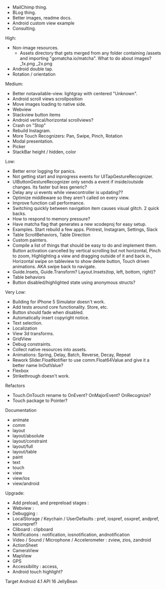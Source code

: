 * MailChimp thing.
* BLog thing.
* Better images, readme docs.
* Android custom view example
* Consulting.

High:
* Non-image resources.
    * Assets directory that gets merged from any folder containing /assets and importing "gomatcha.io/matcha". What to do about images? _1x.png _2x.png
* Android double tap.
* Rotation / orientation

Medium:
* Better notavailable-view. lightgray with centered "Unknown".
* Android scroll views scrollposition
* Move images loading to native side.
* Webview
* Stackview button items
* Android vertical/horizontal scrollviews?
* Crash on "Stop"
* Rebuild Instagram.
* More Touch Recognizers: Pan, Swipe, Pinch, Rotation
* Modal presentation.
* Picker
* StackBar height / hidden, color

Low:
* Better error logging for panics.
* Not getting start and inprogress events for UITapGestureRecognizer.
* UIButtonGestureRecognizer only sends a event if inside/outside changes. Its faster but less generic?
* Delay any ui events while viewcontroller is updating??
* Optimize middleware so they aren't called on every view.
* Improve function call performance.
* Switching quickly between navigation item causes visual glitch. 2 quick backs.
* How to respond to memory pressure?
* Have matcha flag that generates a new xcodeproj for easy setup.
* Examples. Start rebuild a few apps. Pintrest, Instagram, Settings, Slack
* Table ScrollBehaviors, Table Direction
* Custom painters.
* Compile a list of things that should be easy to do and implement them. Button activation cancelled by vertical scrolling but not horizontal, Pinch to zoom, Highlighting a view and dragging outside of it and back in., Horizontal swipe on tableview to show delete button, Touch driven animations. AKA swipe back to navigate.
* Guide.Insets, Guide.Transform? Layout.Insets(top, left, bottom, right)?
* Table behaviors
* Button disabled/highlighted state using anonymous structs?

Very Low:
* Building for iPhone 5 Simulator doesn't work.
* Add tests around core functionality. Store, etc.
* Button should fade when disabled.
* Automatically insert copyright notice.
* Text selection.
* Localization
* View 3d transforms.
* GridView
* Debug constraints.
* Collect native resources into assets.
* Animations: Spring, Delay, Batch, Reverse, Decay, Repeat
* Rework Slider.FloatNotifier to use comm.Float64Value and give it a better name InOutValue?
* Flexbox
* Strikethrough doesn't work.

Refactors
* Touch.OnTouch rename to OnEvent? OnMajorEvent? OnRecognize? 
* Touch package to Pointer?

Documentation
* animate
* comm
* layout
* layout/absolute
* layout/constraint
* layout/full
* layout/table
* paint
* text
* touch
* view
* view/ios
* view/android

Upgrade:
* Add preload, and prepreload stages :
* Webview : 
* Debugging : 
* LocalStorage / Keychain / UserDefaults : pref, iospref, osxpref, andpref, securepref?
* Cliboard : clipboard
* Notifications : notification, iosnotification, andnotification
* Video / Sound / Microphone / Accelerometer : zview, zios, zandroid
* ActionSheet
* CameraView
* MapView
* GPS
* Accessibility : access, 
* Android touch highlight?

Target Android 4.1 API 16 JellyBean